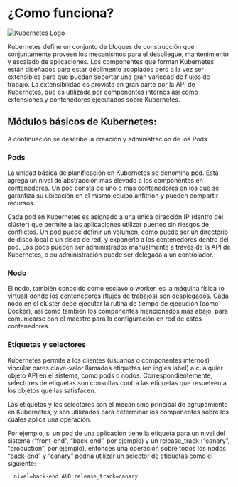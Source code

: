 # ¿Como funciona?

![Kubernetes Logo](https://unpocodejava.files.wordpress.com/2020/01/image006.jpg)

Kubernetes define un conjunto de bloques de construcción que conjuntamente proveen los mecanismos para el despliegue, mantenimiento y escalado de aplicaciones. Los componentes que forman Kubernetes están diseñados para estar débilmente acoplados pero a la vez ser extensibles para que puedan soportar una gran variedad de flujos de trabajo. La extensibilidad es provista en gran parte por la API de Kubernetes, que es utilizada por componentes internos así como extensiones y contenedores ejecutados sobre Kubernetes.

## Módulos básicos de Kubernetes:

A continuación se describe la creación y administración de los Pods

### Pods

La unidad básica de planificación en Kubernetes se denomina pod. Esta agrega un nivel de abstracción más elevado a los componentes en contenedores. Un pod consta de uno o más contenedores en los que se garantiza su ubicación en el mismo equipo anfitrión y pueden compartir recursos. 

Cada pod en Kubernetes es asignado a una única dirección IP (dentro del clúster) que permite a las aplicaciones utilizar puertos sin riesgos de conflictos. Un pod puede definir un volumen, como puede ser un directorio de disco local o un disco de red, y exponerlo a los contenedores dentro del pod. Los pods pueden ser administrados manualmente a través de la API de Kubernetes, o su administración puede ser delegada a un controlador.

### Nodo

El nodo, también conocido como esclavo o worker, es la máquina física (o virtual) donde los contenedores (flujos de trabajos) son desplegados. Cada nodo en el clúster debe ejecutar la rutina de tiempo de ejecución (como Docker), así como también los componentes mencionados más abajo, para comunicarse con el maestro para la configuración en red de estos contenedores.

### Etiquetas y selectores

Kubernetes permite a los clientes (usuarios o componentes internos) vincular pares clave-valor llamados etiquetas (en inglés label) a cualquier objeto API en el sistema, como pods o nodos. Correspondientemente, selectores de etiquetas son consultas contra las etiquetas que resuelven a los objetos que las satisfacen​.

Las etiquetas y los selectores son el mecanismo principal de agrupamiento en Kubernetes, y son utilizados para determinar los componentes sobre los cuales aplica una operación.

Por ejemplo, si un pod de una aplicación tiene la etiqueta para un nivel del sistema (“front-end”, “back-end”, por ejemplo) y un release_track (“canary”, “production”, por ejemplo), entonces una operación sobre todos los nodos “back-end” y “canary” podría utilizar un selector de etiquetas como el siguiente:

      nivel=back-end AND release_track=canary